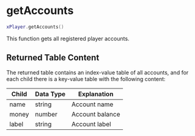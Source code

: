 # getAccounts

```lua
xPlayer.getAccounts()
```

This function gets all registered player accounts.

## Returned Table Content

The returned table contains an index-value table of all accounts, and for each child there is a key-value table with the following content:

| Child | Data Type | Explanation     |
| ----- | --------- | --------------- |
| name  | string    | Account name    |
| money | number    | Account balance |
| label | string    | Account label   |
